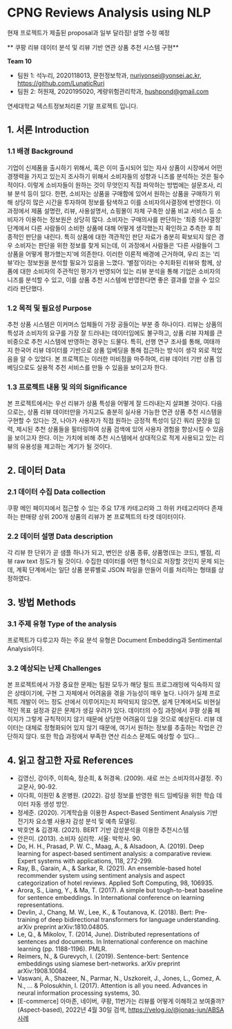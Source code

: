 
CPNG Reviews Analysis using NLP
======================
현재 프로젝트가 제출된 proposal과 일부 달라짐! 설명 수정 예정

** 쿠팡 리뷰 데이터 분석 및 리뷰 기반 연관 상품 추천 시스템 구현**

**Team 10**
- 팀원 1: 석누리, 2020118013, 문헌정보학과, nuriyonsei@yonsei.ac.kr, https://github.com/LunaticRuri
- 팀원 2: 허원재, 2020195020, 계량위험관리학과, hushpond@gmail.com

연세대학교 텍스트정보처리론 기말 프로젝트 입니다.

## 1. 서론 Introduction
### 1.1 배경 Background
기업이 신제품을 출시하기 위해서, 혹은 이미 출시되어 있는 자사 상품이 시장에서 어떤 경쟁력을 가지고 있는지 조사하기 위해서 소비자들의 성향과 니즈를 분석하는 것은 필수적이다. 이렇게 소비자들이 원하는 것이 무엇인지 직접 파악하는 방법에는 설문조사, 리뷰 분석 등이 있다. 
한편, 소비자는 상품을 구매함에 있어서 원하는 상품을 구매하기 위해 상당히 많은 시간을 투자하여 정보를 탐색하고 이를 소비자의사결정에 반영한다. 이 과정에서 제품 설명란, 리뷰, 사용설명서, 쇼핑몰이 자체 구축한 상품 비교 서비스 등 소비자가 이용하는 정보원은 상당히 많다. 
소비자는 구매의사를 판단하는 ‘최종 의사결정’ 단계에서 다른 사람들이 소비한 상품에 대해 어떻게 생각했는지 확인하고 추측한 후 최종적인 판단을 내린다. 특히 상품에 대한 객관적인 판단 자료가 충분히 확보되지 않은 경우 소비자는 판단을 위한 정보를 찾게 되는데, 이 과정에서 사람들은 ‘다른 사람들이 그 상품을 어떻게 평가했는지’에 의존한다.
이러한 이론적 배경에 근거하여, 우리 조는 ‘리뷰’라는 정보원을 분석할 필요가 있음을 느꼈다. ‘별점’이라는 수치화된 리뷰와 함께, 상품에 대한 소비자의 주관적인 평가가 반영되어 있는 리뷰 분석을 통해 기업은 소비자의 니즈를 분석할 수 있고, 이를 상품 추천 시스템에 반영한다면 좋은 결과를 얻을 수 있으리라 판단했다.

### 1.2 목적 및 필요성 Purpose
추천 상품 시스템은 이커머스 업체들이 가장 공들이는 부분 중 하나이다.
리뷰는 상품의 특성과 소비자의 요구를 가장 잘 드러내는 데이터임에도 불구하고, 상품 리뷰 자체를 큰 비중으로 추천 시스템에 반영하는 경우는 드물다.
특히, 선행 연구 조사를 통해, 여태까지 한국어 리뷰 데이터를 기반으로 상품 임베딩을 통해 접근하는 방식이 생각 외로 적었음을 알 수 있었다.
본 프로젝트는 이러한 미비점을 마주하여, 리뷰 데이터 기반 상품 임베딩으로도 실용적 추천 서비스를 만들 수 있음을 보이고자 한다.  

### 1.3 프로젝트 내용 및 의의 Significance
본 프로젝트에서는 우선 리뷰가 상품 특성을 어떻게 잘 드러내는지 살펴볼 것이다. 
다음으로는, 상품 리뷰 데이터만을 가지고도 충분히 실사용 가능한 연관 상품 추천 시스템을 구현할 수 있다는 것,
나아가 사용자가 직접 원하는 긍정적 특성이 담긴 쿼리 문장을 입력, 제시된 추천 상품들을 필터링하여 상품 검색에 있어 사용자 경험을 향상시킬 수 있음을 보이고자 한다.
이는 가치에 비해 추천 시스템에서 상대적으로 적게 사용되고 있는 리뷰의 유용성을 제고하는 계기가 될 것이다.

## 2. 데이터 Data
### 2.1 데이터 수집 Data collection
쿠팡 메인 페이지에서 접근할 수 있는 주요 17개 카테고리와 그 하위 카테고리마다 존재하는 판매량 상위 200개 상품의 리뷰가 본 프로젝트의 타겟 데이터이다.
### 2.2 데이터 설명 Data description
각 리뷰 한 단위가 곧 샘플 하나가 되고, 변인은 상품 종류, 상품명(또는 코드), 별점, 리뷰 raw text 정도가 될 것이다. 수집한 데이터를 어떤 형식으로 저장할 것인지 문제 되는데, 계획 단계에서는 일단 상품 분류별로 JSON 파일을 만들어 이를 처리하는 형태를 상정하였다.

## 3. 방법 Methods
### 3.1 주제 유형 Type of the analysis
프로젝트가 다루고자 하는 주요 분석 유형은 Document Embedding과 Sentimental Analysis이다.

### 3.2 예상되는 난제 Challenges
본 프로젝트에서 가장 중요한 문제는 팀원 모두가 해당 필드 프로그래밍에 익숙하지 않은 상태이기에, 구현 그 자체에서 어려움을 겪을 가능성이 매우 높다. 나아가 실제 프로젝트 개발이 어느 정도 선에서 이루어지는지 파악되지 않으면, 설계 단계에서도 비현실적인 목표 설정과 같은 문제가 생길 우려가 있다.
데이터의 수집 과정에서 쿠팡 상품 페이지가 그렇게 규칙적이지 않기 때문에 상당한 어려움이 있을 것으로 예상된다. 리뷰 데이터는 대체로 정형화되어 있지 않기 때문에, 여기서 원하는 정보를 추출하는 작업은 간단하지 않다. 또한 학습 과정에서 부족한 연산 리소스 문제도 예상할 수 있다... 

## 4. 읽고 참고한 자료 References
- 김영신, 강이주, 이희숙, 정순희, & 허경옥. (2009). 새로 쓰는 소비자의사결정. 주) 교문사, 90-92.
- 이다희, 이원민 & 온병원. (2022). 감성 정보를 반영한 워드 임베딩을 위한 학습 데이터 자동 생성 방안.
- 정세준. (2020). 기계학습을 이용한 Aspect-Based Sentiment Analysis 기반 전기차 요소별 사용자 감성 분석 및 예측 모델링.
- 박호연 & 김경재. (2021). BERT 기반 감성분석을 이용한 추천시스템
- 안은미. (2013). 소비자 심리학. 서울: 박학사. 90. 
- Do, H. H., Prasad, P. W. C., Maag, A., & Alsadoon, A. (2019). Deep learning for aspect-based sentiment analysis: a comparative review. Expert systems with applications, 118, 272-299.
- Ray, B., Garain, A., & Sarkar, R. (2021). An ensemble-based hotel recommender system using sentiment analysis and aspect categorization of hotel reviews. Applied Soft Computing, 98, 106935.
- Arora, S., Liang, Y., & Ma, T. (2017). A simple but tough-to-beat baseline for sentence embeddings. In International conference on learning representations.
- Devlin, J., Chang, M. W., Lee, K., & Toutanova, K. (2018). Bert: Pre-training of deep bidirectional transformers for language understanding. arXiv preprint arXiv:1810.04805.
- Le, Q., & Mikolov, T. (2014, June). Distributed representations of sentences and documents. In International conference on machine learning (pp. 1188-1196). PMLR.
- Reimers, N., & Gurevych, I. (2019). Sentence-bert: Sentence embeddings using siamese bert-networks. arXiv preprint arXiv:1908.10084.
- Vaswani, A., Shazeer, N., Parmar, N., Uszkoreit, J., Jones, L., Gomez, A. N., ... & Polosukhin, I. (2017). Attention is all you need. Advances in neural information processing systems, 30.
- [E-commerce] 아마존, 네이버, 쿠팡, 11번가는 리뷰를 어떻게 이해하고 보여줄까? (Aspect-based), 2022년 4월 30일 검색, https://velog.io/@jonas-jun/ABSA사례
